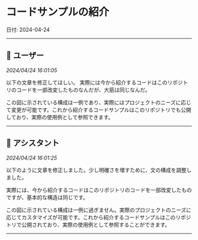 # コードサンプルの紹介

日付: 2024-04-24

---

## 👤 ユーザー
*2024/04/24 16:01:05*

以下の文章を修正してほしい。
実際には今から紹介するコードはこのリポジトリのコードを一部改変したものなんだが、大筋は同じなんだ。

この図に示されている構成は一例であり、実際にはプロジェクトのニーズに応じて変更が可能です。これから紹介するコードサンプルはこのリポジトリでも公開しており、実際の使用例として参照できます。

---

## 🤖 アシスタント
*2024/04/24 16:01:25*

以下のように文章を修正しました。少し明確さを増すために、文の構成を調整しました。

実際には、今から紹介するコードはこのリポジトリのコードを一部改変したものですが、基本的な構造は同じです。

この図に示されている構成は一例に過ぎません。実際のプロジェクトのニーズに応じてカスタマイズが可能です。これから紹介するコードサンプルはこのリポジトリで公開されており、実際の使用例として参照することができます。

---
